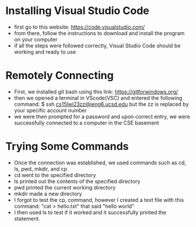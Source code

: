 # Installing Visual Studio Code
- first go to this website: https://code.visualstudio.com/
- from there, follow the instructions to download and install the program on your computer
- if all the steps were followed correctly, Visual Studio Code should be working and ready to use
# Remotely Connecting
- First, we installed git bash using this link: https://gitforwindows.org/
- then we opened a terminal in VScode(VSC) and entered the following command: $ ssh cs15lwi23zz@ieng6.ucsd.edu but the zz is replaced by your specific account number
- we were then prompted for a password and upon correct entry, we were successfully connected to a computer in the CSE basement
# Trying Some Commands
- Once the connection was established, we used commands such as cd, ls, pwd, mkdir, and cp
- cd went to the specified directory
- ls printed out the contents of the specified directory
- pwd printed the current working directory
- mkdir made a new directory
- I forgot to test the cp, command, however I created a text file with this command: "cat > hello.txt" that said "hello world"
- I then used ls to test if it worked and it successfully printed the statement.
